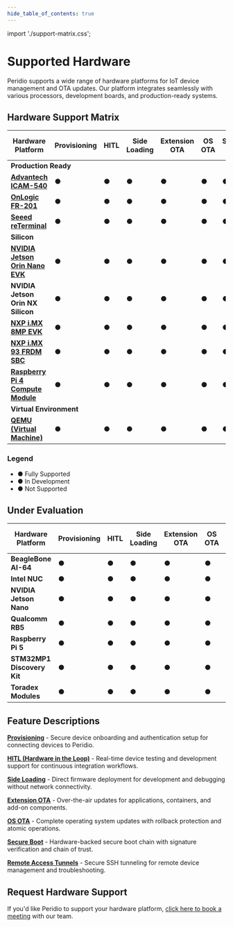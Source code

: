 ```yaml
---
hide_table_of_contents: true
---
```


import './support-matrix.css';

# Supported Hardware

Peridio supports a wide range of hardware platforms for IoT device management and OTA updates. Our platform integrates seamlessly with various processors, development boards, and production-ready systems.

## Hardware Support Matrix

<div className="support-matrix-container">
<table className="support-matrix">
  <thead>
    <tr>
      <th>Hardware Platform</th>
      <th>Provisioning</th>
      <th>HITL</th>
      <th>Side Loading</th>
      <th>Extension OTA</th>
      <th>OS OTA</th>
      <th>Secure Boot</th>
      <th>Remote Access Tunnels</th>
    </tr>
  </thead>
  <tbody>
    <tr className="category-header">
      <td colSpan="8"><strong>Production Ready</strong></td>
    </tr>
    <tr>
      <td><strong><a href="/solutions/advantech/icam-540" target="_blank" rel="noopener noreferrer">Advantech ICAM-540</a></strong></td>
      <td><span className="status-full" title="Fully Supported">●</span></td>
      <td><span className="status-full" title="Fully Supported">●</span></td>
      <td><span className="status-full" title="Fully Supported">●</span></td>
      <td><span className="status-partial" title="In Development">●</span></td>
      <td><span className="status-partial" title="In Development">●</span></td>
      <td><span className="status-partial" title="In Development">●</span></td>
      <td><span className="status-full" title="Fully Supported">●</span></td>
    </tr>
    <tr>
      <td><strong><a href="/solutions/onlogic" target="_blank" rel="noopener noreferrer">OnLogic FR-201</a></strong></td>
      <td><span className="status-full" title="Fully Supported">●</span></td>
      <td><span className="status-full" title="Fully Supported">●</span></td>
      <td><span className="status-full" title="Fully Supported">●</span></td>
      <td><span className="status-full" title="Fully Supported">●</span></td>
      <td><span className="status-full" title="Fully Supported">●</span></td>
      <td><span className="status-full" title="Fully Supported">●</span></td>
      <td><span className="status-full" title="Fully Supported">●</span></td>
    </tr>
    <tr>
      <td><strong><a href="/solutions/seeed" target="_blank" rel="noopener noreferrer">Seeed reTerminal</a></strong></td>
      <td><span className="status-full" title="Fully Supported">●</span></td>
      <td><span className="status-full" title="Fully Supported">●</span></td>
      <td><span className="status-full" title="Fully Supported">●</span></td>
      <td><span className="status-full" title="Fully Supported">●</span></td>
      <td><span className="status-full" title="Fully Supported">●</span></td>
      <td><span className="status-full" title="Fully Supported">●</span></td>
      <td><span className="status-full" title="Fully Supported">●</span></td>
    </tr>
    <tr className="category-header">
      <td colSpan="8"><strong>Silicon</strong></td>
    </tr>
    <tr>
      <td><strong><a href="/hardware/nvidia/jetson-orin-nano-evk" target="_blank" rel="noopener noreferrer">NVIDIA Jetson Orin Nano EVK</a></strong></td>
      <td><span className="status-full" title="Fully Supported">●</span></td>
      <td><span className="status-full" title="Fully Supported">●</span></td>
      <td><span className="status-full" title="Fully Supported">●</span></td>
      <td><span className="status-partial" title="In Development">●</span></td>
      <td><span className="status-partial" title="In Development">●</span></td>
      <td><span className="status-partial" title="In Development">●</span></td>
      <td><span className="status-full" title="Fully Supported">●</span></td>
    </tr>
    <tr>
      <td><strong>NVIDIA Jetson Orin NX Silicon</strong></td>
      <td><span className="status-partial" title="In Development">●</span></td>
      <td><span className="status-partial" title="In Development">●</span></td>
      <td><span className="status-partial" title="In Development">●</span></td>
      <td><span className="status-partial" title="In Development">●</span></td>
      <td><span className="status-partial" title="In Development">●</span></td>
      <td><span className="status-partial" title="In Development">●</span></td>
      <td><span className="status-partial" title="In Development">●</span></td>
    </tr>
    <tr>
      <td><strong><a href="/hardware/nxp/imx8mp" target="_blank" rel="noopener noreferrer">NXP i.MX 8MP EVK</a></strong></td>
      <td><span className="status-full" title="Fully Supported">●</span></td>
      <td><span className="status-full" title="Fully Supported">●</span></td>
      <td><span className="status-full" title="Fully Supported">●</span></td>
      <td><span className="status-full" title="Fully Supported">●</span></td>
      <td><span className="status-full" title="Fully Supported">●</span></td>
      <td><span className="status-full" title="Fully Supported">●</span></td>
      <td><span className="status-full" title="Fully Supported">●</span></td>
    </tr>
    <tr>
      <td><strong><a href="/hardware/nxp/frdm-imx-93" target="_blank" rel="noopener noreferrer">NXP i.MX 93 FRDM SBC</a></strong></td>
      <td><span className="status-full" title="Fully Supported">●</span></td>
      <td><span className="status-full" title="Fully Supported">●</span></td>
      <td><span className="status-full" title="Fully Supported">●</span></td>
      <td><span className="status-full" title="Fully Supported">●</span></td>
      <td><span className="status-full" title="Fully Supported">●</span></td>
      <td><span className="status-full" title="Fully Supported">●</span></td>
      <td><span className="status-full" title="Fully Supported">●</span></td>
    </tr>
    <tr>
      <td><strong><a href="/hardware/raspberry-pi/compute-module-4" target="_blank" rel="noopener noreferrer">Raspberry Pi 4 Compute Module</a></strong></td>
      <td><span className="status-full" title="Fully Supported">●</span></td>
      <td><span className="status-full" title="Fully Supported">●</span></td>
      <td><span className="status-full" title="Fully Supported">●</span></td>
      <td><span className="status-full" title="Fully Supported">●</span></td>
      <td><span className="status-full" title="Fully Supported">●</span></td>
      <td><span className="status-full" title="Fully Supported">●</span></td>
      <td><span className="status-full" title="Fully Supported">●</span></td>
    </tr>
    <tr className="category-header">
      <td colSpan="8"><strong>Virtual Environment</strong></td>
    </tr>
    <tr>
      <td><strong><a href="/hardware/qemu" target="_blank" rel="noopener noreferrer">QEMU (Virtual Machine)</a></strong></td>
      <td><span className="status-full" title="Fully Supported">●</span></td>
      <td><span className="status-full" title="Fully Supported">●</span></td>
      <td><span className="status-full" title="Fully Supported">●</span></td>
      <td><span className="status-full" title="Fully Supported">●</span></td>
      <td><span className="status-full" title="Fully Supported">●</span></td>
      <td><span className="status-none" title="Not Applicable">●</span></td>
      <td><span className="status-full" title="Fully Supported">●</span></td>
    </tr>
  </tbody>
</table>
</div>

<div className="support-legend">
  <h3>Legend</h3>
  <ul>
    <li><span className="status-full">●</span> Fully Supported</li>
    <li><span className="status-partial">●</span> In Development</li>
    <li><span className="status-none">●</span> Not Supported</li>
  </ul>
</div>

## Under Evaluation

<div className="support-matrix-container">
<table className="support-matrix">
  <thead>
    <tr>
      <th>Hardware Platform</th>
      <th>Provisioning</th>
      <th>HITL</th>
      <th>Side Loading</th>
      <th>Extension OTA</th>
      <th>OS OTA</th>
      <th>Secure Boot</th>
      <th>Remote Access Tunnels</th>
    </tr>
  </thead>
  <tbody>
    <tr>
      <td><strong>BeagleBone AI-64</strong></td>
      <td><span className="status-none" title="Not Supported">●</span></td>
      <td><span className="status-none" title="Not Supported">●</span></td>
      <td><span className="status-none" title="Not Supported">●</span></td>
      <td><span className="status-none" title="Not Supported">●</span></td>
      <td><span className="status-none" title="Not Supported">●</span></td>
      <td><span className="status-none" title="Not Supported">●</span></td>
      <td><span className="status-none" title="Not Supported">●</span></td>
    </tr>
    <tr>
      <td><strong>Intel NUC</strong></td>
      <td><span className="status-none" title="Not Supported">●</span></td>
      <td><span className="status-none" title="Not Supported">●</span></td>
      <td><span className="status-none" title="Not Supported">●</span></td>
      <td><span className="status-none" title="Not Supported">●</span></td>
      <td><span className="status-none" title="Not Supported">●</span></td>
      <td><span className="status-none" title="Not Supported">●</span></td>
      <td><span className="status-none" title="Not Supported">●</span></td>
    </tr>
    <tr>
      <td><strong>NVIDIA Jetson Nano</strong></td>
      <td><span className="status-none" title="Not Supported">●</span></td>
      <td><span className="status-none" title="Not Supported">●</span></td>
      <td><span className="status-none" title="Not Supported">●</span></td>
      <td><span className="status-none" title="Not Supported">●</span></td>
      <td><span className="status-none" title="Not Supported">●</span></td>
      <td><span className="status-none" title="Not Supported">●</span></td>
      <td><span className="status-none" title="Not Supported">●</span></td>
    </tr>
    <tr>
      <td><strong>Qualcomm RB5</strong></td>
      <td><span className="status-none" title="Not Supported">●</span></td>
      <td><span className="status-none" title="Not Supported">●</span></td>
      <td><span className="status-none" title="Not Supported">●</span></td>
      <td><span className="status-none" title="Not Supported">●</span></td>
      <td><span className="status-none" title="Not Supported">●</span></td>
      <td><span className="status-none" title="Not Supported">●</span></td>
      <td><span className="status-none" title="Not Supported">●</span></td>
    </tr>
    <tr>
      <td><strong>Raspberry Pi 5</strong></td>
      <td><span className="status-none" title="Not Supported">●</span></td>
      <td><span className="status-none" title="Not Supported">●</span></td>
      <td><span className="status-none" title="Not Supported">●</span></td>
      <td><span className="status-none" title="Not Supported">●</span></td>
      <td><span className="status-none" title="Not Supported">●</span></td>
      <td><span className="status-none" title="Not Supported">●</span></td>
      <td><span className="status-none" title="Not Supported">●</span></td>
    </tr>
    <tr>
      <td><strong>STM32MP1 Discovery Kit</strong></td>
      <td><span className="status-none" title="Not Supported">●</span></td>
      <td><span className="status-none" title="Not Supported">●</span></td>
      <td><span className="status-none" title="Not Supported">●</span></td>
      <td><span className="status-none" title="Not Supported">●</span></td>
      <td><span className="status-none" title="Not Supported">●</span></td>
      <td><span className="status-none" title="Not Supported">●</span></td>
      <td><span className="status-none" title="Not Supported">●</span></td>
    </tr>
    <tr>
      <td><strong>Toradex Modules</strong></td>
      <td><span className="status-none" title="Not Supported">●</span></td>
      <td><span className="status-none" title="Not Supported">●</span></td>
      <td><span className="status-none" title="Not Supported">●</span></td>
      <td><span className="status-none" title="Not Supported">●</span></td>
      <td><span className="status-none" title="Not Supported">●</span></td>
      <td><span className="status-none" title="Not Supported">●</span></td>
      <td><span className="status-none" title="Not Supported">●</span></td>
    </tr>
  </tbody>
</table>
</div>

## Feature Descriptions

**[Provisioning](/getting-started/provision-device)** - Secure device onboarding and authentication setup for connecting devices to Peridio.

**[HITL (Hardware in the Loop)](/getting-started/hardware-in-the-loop)** - Real-time device testing and development support for continuous integration workflows.

**[Side Loading](/getting-started/desktop-deploy)** - Direct firmware deployment for development and debugging without network connectivity.

**[Extension OTA](/peridio-core/ota/overview)** - Over-the-air updates for applications, containers, and add-on components.

**[OS OTA](/peridio-core/ota/overview)** - Complete operating system updates with rollback protection and atomic operations.

**[Secure Boot](/avocado-linux/security-implementation)** - Hardware-backed secure boot chain with signature verification and chain of trust.

**[Remote Access Tunnels](/tunnels/overview)** - Secure SSH tunneling for remote device management and troubleshooting.

## Request Hardware Support

If you'd like Peridio to support your hardware platform, <a href="https://calendly.com/peridio/book-a-meeting" target="_blank" rel="noopener noreferrer">click here to book a meeting</a> with our team.
